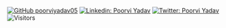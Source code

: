 [![GitHub poorviyadav05](https://img.shields.io/github/followers/poorviyadav05?label=follow&style=social)](https://github.com/poorviyadav05)
[![Linkedin: Poorvi Yadav](https://img.shields.io/badge/-Poorvi-blue?style=flat-square&logo=Linkedin&logoColor=white&link=https://www.linkedin.com/in/poorviyadav05/)](https://www.linkedin.com/in/poorviyadav05/)
[![Twitter: Poorvi Yadav](https://img.shields.io/twitter/follow/poorviyadav05?style=social)](https://twitter.com/poorviyadav05)
![Visitors](https://visitor-badge.glitch.me/badge?page_id=poorviyadav05&left_color=gray&right_color=blue)
